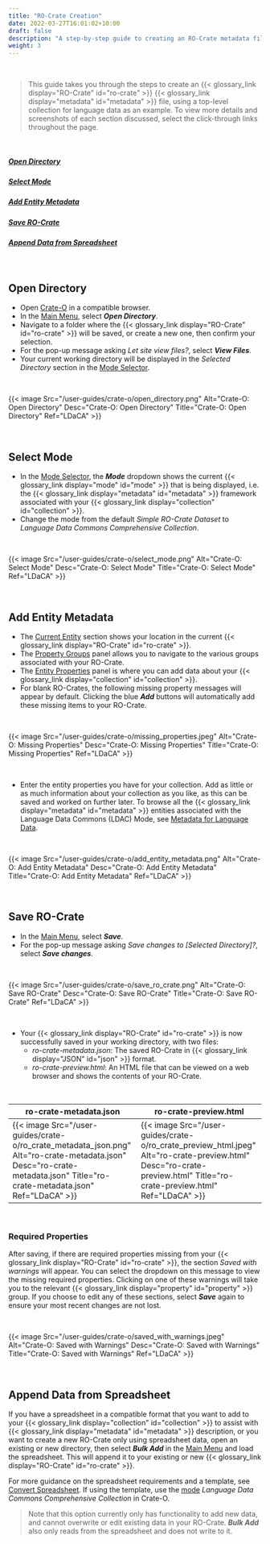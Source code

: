 ```yaml
---
title: "RO-Crate Creation"
date: 2022-03-27T16:01:02+10:00
draft: false
description: "A step-by-step guide to creating an RO-Crate metadata file."
weight: 3
---
```


<br>

> This guide takes you through the steps to create an {{< glossary_link display="RO-Crate" id="ro-crate" >}} {{< glossary_link display="metadata" id="metadata" >}} file, using a top-level collection for language data as an example. To view more details and screenshots of each section discussed, select the click-through links throughout the page.

<br>

##### [Open Directory](#open-directory)

##### [Select Mode](#select-mode)

##### [Add Entity Metadata](#add-entity-metadata)

##### [Save RO-Crate](#save-ro-crate)

##### [Append Data from Spreadsheet](#append-data-from-spreadsheet)

<br>

## Open Directory

- Open [Crate-O](https://language-research-technology.github.io/crate-o/#/) in a compatible browser.
- In the [Main Menu](/resources/user-guides/crate-o/basic-navigation/#main-menu), select **_Open Directory_**.
- Navigate to a folder where the {{< glossary_link display="RO-Crate" id="ro-crate" >}} will be saved, or create a new one, then confirm your selection.
- For the pop-up message asking _Let site view files?_, select **_View Files_**.
- Your current working directory will be displayed in the _Selected Directory_ section in the [Mode Selector](/resources/user-guides/crate-o/basic-navigation/#mode-selector).

<br>

{{< image Src="/user-guides/crate-o/open_directory.png" Alt="Crate-O: Open Directory" Desc="Crate-O: Open Directory" Title="Crate-O: Open Directory" Ref="LDaCA" >}}

<br>

## Select Mode

- In the [Mode Selector](/resources/user-guides/crate-o/basic-navigation/#mode-selector), the **_Mode_** dropdown shows the current {{< glossary_link display="mode" id="mode" >}} that is being displayed, i.e. the {{< glossary_link display="metadata" id="metadata" >}} framework associated with your {{< glossary_link display="collection" id="collection" >}}.
- Change the mode from the default _Simple RO-Crate Dataset_ to _Language Data Commons Comprehensive Collection_.

<br>

{{< image Src="/user-guides/crate-o/select_mode.png" Alt="Crate-O: Select Mode" Desc="Crate-O: Select Mode" Title="Crate-O: Select Mode" Ref="LDaCA" >}}

<br>

## Add Entity Metadata

- The [Current Entity](/resources/user-guides/crate-o/basic-navigation/#current-entity) section shows your location in the current {{< glossary_link display="RO-Crate" id="ro-crate" >}}.
- The [Property Groups](/resources/user-guides/crate-o/basic-navigation/#property-groups) panel allows you to navigate to the various groups associated with your RO-Crate.
- The [Entity Properties](/resources/user-guides/crate-o/basic-navigation/#entity-properties) panel is where you can add data about your {{< glossary_link display="collection" id="collection" >}}.
- For blank RO-Crates, the following missing property messages will appear by default. Clicking the blue **_Add_** buttons will automatically add these missing items to your RO-Crate.

<br>

{{< image Src="/user-guides/crate-o/missing_properties.jpeg" Alt="Crate-O: Missing Properties" Desc="Crate-O: Missing Properties" Title="Crate-O: Missing Properties" Ref="LDaCA" >}}

<br>

- Enter the entity properties you have for your collection. Add as little or as much information about your collection as you like, as this can be saved and worked on further later. To browse all the {{< glossary_link display="metadata" id="metadata" >}} entities associated with the Language Data Commons (LDAC) Mode, see [Metadata for Language Data](https://ldaca.gitbook.io/metadata-for-language-data).

<br>

{{< image Src="/user-guides/crate-o/add_entity_metadata.png" Alt="Crate-O: Add Entity Metadata" Desc="Crate-O: Add Entity Metadata" Title="Crate-O: Add Entity Metadata" Ref="LDaCA" >}}

<br>

## Save RO-Crate

- In the [Main Menu](/resources/user-guides/crate-o/basic-navigation/#main-menu), select **_Save_**.
- For the pop-up message asking _Save changes to [Selected Directory]?_, select **_Save changes_**.

<br>

{{< image Src="/user-guides/crate-o/save_ro_crate.png" Alt="Crate-O: Save RO-Crate" Desc="Crate-O: Save RO-Crate" Title="Crate-O: Save RO-Crate" Ref="LDaCA" >}}

<br>

- Your {{< glossary_link display="RO-Crate" id="ro-crate" >}} is now successfully saved in your working directory, with two files:
  - _ro-crate-metadata.json_: The saved RO-Crate in {{< glossary_link display="JSON" id="json" >}} format.
  - _ro-crate-preview.html_: An HTML file that can be viewed on a web browser and shows the contents of your RO-Crate.

<br>

| ro-crate-metadata.json                                                                                                                                                    | ro-crate-preview.html                                                                                                                                                  |
| ------------------------------------------------------------------------------------------------------------------------------------------------------------------------- | ---------------------------------------------------------------------------------------------------------------------------------------------------------------------- |
| {{< image Src="/user-guides/crate-o/ro_crate_metadata_json.png" Alt="ro-crate-metadata.json" Desc="ro-crate-metadata.json" Title="ro-crate-metadata.json" Ref="LDaCA" >}} | {{< image Src="/user-guides/crate-o/ro_crate_preview_html.jpeg" Alt="ro-crate-preview.html" Desc="ro-crate-preview.html" Title="ro-crate-preview.html" Ref="LDaCA" >}} |

<br>

### Required Properties

After saving, if there are required properties missing from your {{< glossary_link display="RO-Crate" id="ro-crate" >}}, the section _Saved with warnings_ will appear. You can select the dropdown on this message to view the missing required properties. Clicking on one of these warnings will take you to the relevant {{< glossary_link display="property" id="property" >}} group. If you choose to edit any of these sections, select **_Save_** again to ensure your most recent changes are not lost.

<br>

{{< image Src="/user-guides/crate-o/saved_with_warnings.jpeg" Alt="Crate-O: Saved with Warnings" Desc="Crate-O: Saved with Warnings" Title="Crate-O: Saved with Warnings" Ref="LDaCA" >}}

<br>

## Append Data from Spreadsheet

If you have a spreadsheet in a compatible format that you want to add to your {{< glossary_link display="collection" id="collection" >}} to assist with {{< glossary_link display="metadata" id="metadata" >}} description, or you want to create a new RO-Crate only using spreadsheet data, open an existing or new directory, then select **_Bulk Add_** in the [Main Menu](/resources/user-guides/crate-o/basic-navigation/#main-menu) and load the spreadsheet. This will append it to your existing or new {{< glossary_link display="RO-Crate" id="ro-crate" >}}.

For more guidance on the spreadsheet requirements and a template, see [Convert Spreadsheet](/resources/user-guides/crate-o/convert-spreadsheet). If using the template, use the [mode](#select-mode) _Language Data Commons Comprehensive Collection_ in Crate-O.

> Note that this option currently only has functionality to add new data, and cannot overwrite or edit existing data in your RO-Crate. **_Bulk Add_** also only reads from the spreadsheet and does not write to it.

<br>

